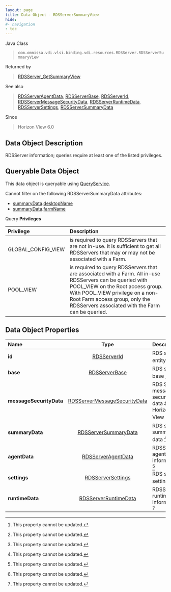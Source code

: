 ```yaml
---
layout: page
title: Data Object - RDSServerSummaryView
hide:
#- navigation
- toc
---
```






Java Class
> `com.omnissa.vdi.vlsi.binding.vdi.resources.RDSServer.RDSServerSummaryView`

Returned by
> [RDSServer_GetSummaryView](vdi.resources.RDSServer.md#getSummaryView)

See also
> [RDSServerAgentData](vdi.resources.RDSServer.RDSServerAgentData.md), [RDSServerBase](vdi.resources.RDSServer.RDSServerBase.md), [RDSServerId](vdi.entity.RDSServerId.md), [RDSServerMessageSecurityData](vdi.resources.RDSServer.RDSServerMessageSecurityData.md), [RDSServerRuntimeData](vdi.resources.RDSServer.RDSServerRuntimeData.md), [RDSServerSettings](vdi.resources.RDSServer.RDSServerSettings.md), [RDSServerSummaryData](vdi.resources.RDSServer.RDSServerSummaryData.md)

Since
> Horizon View 6.0


## Data Object Description

RDSServer information; queries require at least one of the listed privileges.

##  Queryable Data Object

This data object is queryable using [QueryService](vdi.query.QueryService.md "QueryService").

Cannot filter on the following RDSServerSummaryData attributes:

* [summaryData](vdi.resources.RDSServer.RDSServerSummaryView.md#summaryData).[desktopName](vdi.resources.RDSServer.RDSServerSummaryData.md#desktopName)
* [summaryData](vdi.resources.RDSServer.RDSServerSummaryView.md#summaryData).[farmName](vdi.resources.RDSServer.RDSServerSummaryData.md#farmName)



Query **Privileges**

Privilege | Description
:---|:---
GLOBAL_CONFIG_VIEW|  is required to query RDSServers that are not in-use. It is sufficient to get all RDSServers that may or may not be associated with a Farm.
POOL_VIEW|  is required to query RDSServers that are associated with a Farm. All in-use RDSServers can be queried with POOL_VIEW on the Root access group. With POOL_VIEW privilege on a non-Root Farm access group, only the RDSServers associated with the Farm can be queried.



## Data Object Properties

 Name | Type | Description
:---|:---:|:---
**id**| [RDSServerId](vdi.entity.RDSServerId.md)|  RDS server entity ID [^2]
**base**| [RDSServerBase](vdi.resources.RDSServer.RDSServerBase.md)|  RDS server base [^2]
**messageSecurityData**| [RDSServerMessageSecurityData](vdi.resources.RDSServer.RDSServerMessageSecurityData.md)|  RDS Server message security data  **_Since_** Horizon View 6.1 [^2]
**summaryData**| [RDSServerSummaryData](vdi.resources.RDSServer.RDSServerSummaryData.md)|  RDS server summary data [^2]
**agentData**| [RDSServerAgentData](vdi.resources.RDSServer.RDSServerAgentData.md)|  RDSServer agent information [^2]
**settings**| [RDSServerSettings](vdi.resources.RDSServer.RDSServerSettings.md)|  RDS server settings [^2]
**runtimeData**| [RDSServerRuntimeData](vdi.resources.RDSServer.RDSServerRuntimeData.md)|  RDSServer runtime information [^2]


 


[^2]: This property cannot be updated.
